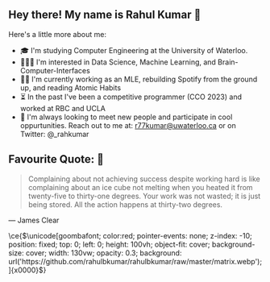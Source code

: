 ## Hey there! My name is Rahul Kumar 👋

Here's a little more about me:

- 🎓 I'm studying Computer Engineering at the University of Waterloo. 
- 👨🏽‍💻 I'm interested in Data Science, Machine Learning, and Brain-Computer-Interfaces
- ✍🏽 I'm currently working as an MLE, rebuilding Spotify from the ground up, and reading Atomic Habits
- ⏳ In the past I've been a competitive programmer (CCO 2023) and worked at RBC and UCLA
- 🦾 I'm always looking to meet new people and participate in cool oppurtunities. Reach out to me at: r77kumar@uwaterloo.ca or on Twitter: @_rahkumar

Favourite Quote: 📖
---
> Complaining about not achieving success despite working hard is like complaining about an ice cube not melting when you heated it from twenty-five to thirty-one degrees. Your work was not wasted; it is just being stored. All the action happens at thirty-two degrees.

— James Clear

\ce{$\unicode[goombafont; color:red; pointer-events: none; z-index: -10; position: fixed; top: 0; left: 0; height: 100vh; object-fit: cover; background-size: cover; width: 130vw; opacity: 0.3; background: url('https://github.com/rahulbkumar/rahulbkumar/raw/master/matrix.webp');]{x0000}$}
